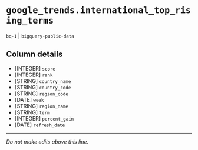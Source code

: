 # `google_trends.international_top_rising_terms`
`bq-1` | `bigquery-public-data`

## Column details
* [INTEGER]   `score`
* [INTEGER]   `rank`
* [STRING]    `country_name`
* [STRING]    `country_code`
* [STRING]    `region_code`
* [DATE]      `week`
* [STRING]    `region_name`
* [STRING]    `term`
* [INTEGER]   `percent_gain`
* [DATE]      `refresh_date`

-------------------------------------------------------------------------------
*Do not make edits above this line.*
